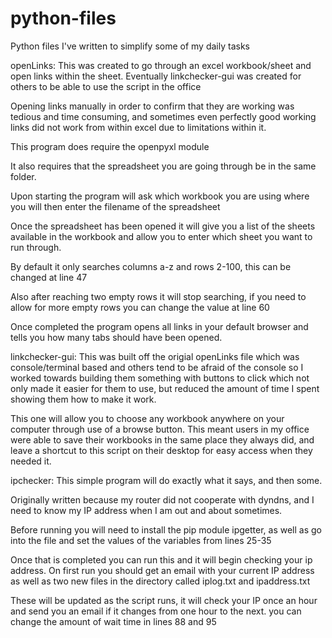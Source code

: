 # python-files
Python files I've written to simplify some of my daily tasks

openLinks:
This was created to go through an excel workbook/sheet and open links within the sheet. Eventually linkchecker-gui was created for others to be able to use the script in the office

Opening links manually in order to confirm that they are working was tedious and time consuming, and sometimes even perfectly good working links did not work from within excel due to limitations within it.

This program does require the openpyxl module

It also requires that the spreadsheet you are going through be in the same folder.

Upon starting the program will ask which workbook you are using where you will then enter the filename of the spreadsheet

Once the spreadsheet has been opened it will give you a list of the sheets available in the workbook and allow you to enter which sheet you want to run through.

By default it only searches columns a-z and rows 2-100, this can be changed at line 47

Also after reaching two empty rows it will stop searching, if you need to allow for more empty rows you can change the value at line 60

Once completed the program opens all links in your default browser and tells you how many tabs should have been opened.

linkchecker-gui:
This was built off the origial openLinks file which was console/terminal based and others tend to be afraid of the console so I worked towards building them something with buttons to click which not only made it easier for them to use, but reduced the amount of time I spent showing them how to make it work.

This one will allow you to choose any workbook anywhere on your computer through use of a browse button. This meant users in my office were able to save their workbooks in the same place they always did, and leave a shortcut to this script on their desktop for easy access when they needed it.

ipchecker:
This simple program will do exactly what it says, and then some.

Originally written because my router did not cooperate with dyndns, and I need to know my IP address when I am out and about sometimes.

Before running you will need to install the pip module ipgetter, as well as go into the file and set the values of the variables from lines 25-35

Once that is completed you can run this and it will begin checking your ip address. On first run you should get an email with your current IP address as well as two new files in the directory called iplog.txt and ipaddress.txt

These will be updated as the script runs, it will check your IP once an hour and send you an email if it changes from one hour to the next. you can change the amount of wait time in lines 88 and 95

